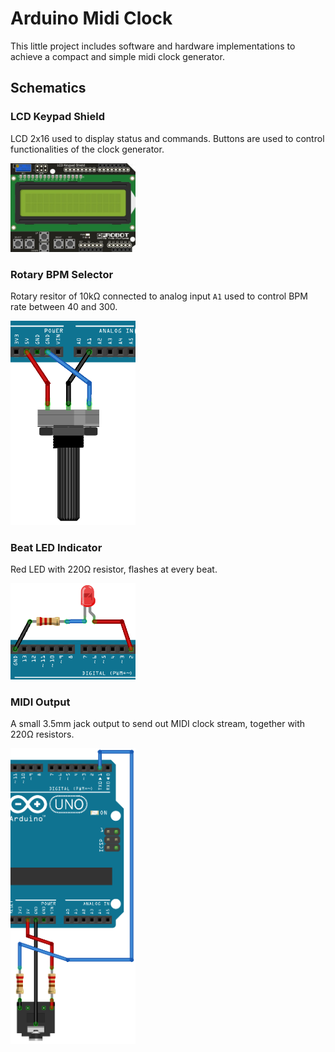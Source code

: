 # Arduino Midi Clock

This little project includes software and hardware implementations to achieve a compact and simple midi clock generator.

## Schematics

### LCD Keypad Shield

LCD 2x16 used to display status and commands. Buttons are used to control functionalities of the clock generator.

<img src="lcd_16x2.png" alt="LCD Keypad Shield" width="200"/>

### Rotary BPM Selector

Rotary resitor of 10kΩ connected to analog input `A1` used to control BPM rate between 40 and 300.

<img src="z-base_rotary.png" alt="Rotary BPM Selector" width="200"/>

### Beat LED Indicator

Red LED with 220Ω resistor, flashes at every beat.

<img src="z-base_led.png" alt="Beat LED Indicator" width="200"/>

### MIDI Output

A small 3.5mm jack output to send out MIDI clock stream, together with 220Ω resistors.

<img src="z-base_jack.png" alt="MIDI Output" width="200"/>
